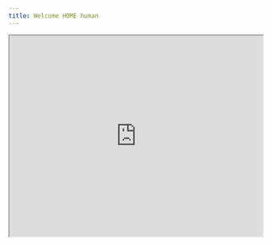 ```yaml
---
title: Welcome HOME human
---
```




<iframe width="100%" height="400" src="https://stefanodalessio.github.io/cablesHomeRender/"></iframe>
